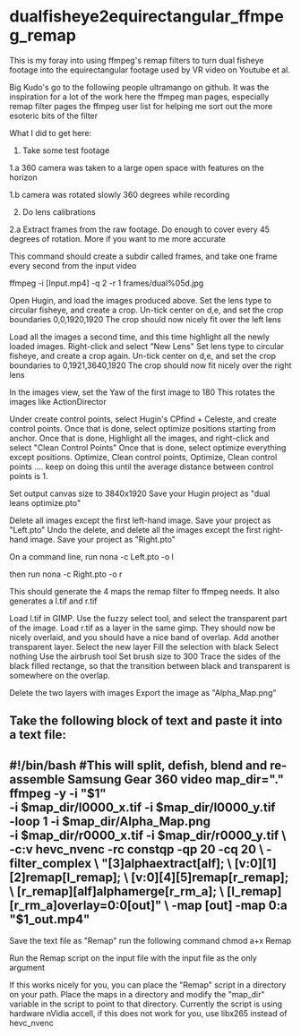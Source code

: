 # dualfisheye2equirectangular_ffmpeg_remap
This is my foray into using ffmpeg's remap filters to turn dual fisheye
footage into the equirectangular footage used by VR video on Youtube
et al. 

Big Kudo's go to the following people
ultramango on github. It was the inspiration for a lot of the work here
the ffmpeg man pages, especially remap filter pages
the ffmpeg user list for helping me sort out the more esoteric bits of the filter

What I did to get here:
1. Take some test footage

1.a 360 camera was taken to a large open space with features on the horizon

1.b camera was rotated slowly 360 degrees while recording

2. Do lens calibrations

2.a Extract frames from the raw footage. Do enough to cover every 45 
    degrees of rotation. More if you want to me more accurate

This command should create a subdir called frames, and take one frame every second from the input video

ffmpeg -i [Input.mp4] -q 2 -r 1 frames/dual%05d.jpg

Open Hugin, and load the images produced above. 
Set the lens type to circular fisheye, and create a crop. 
Un-tick center on d,e, and set the crop boundaries 0,0,1920,1920
The crop should now nicely fit over the left lens

Load all the images a second time, and this time highlight all the newly loaded images. 
Right-click and select "New Lens"
Set lens type to circular fisheye, and create a crop again. 
Un-tick center on d,e, and set the crop boundaries to 0,1921,3640,1920
The crop should now fit nicely over the right lens

In the images view, set the Yaw of the first image to 180
This rotates the images like ActionDirector

Under create control points, select Hugin's CPfind + Celeste, and create control points. 
Once that is done, select optimize positions starting from anchor. 
Once that is done, Highlight all the images, and right-click and select "Clean Control Points"
Once that is done, select optimize everything except positions.
Optimize,
Clean control points,
Optimize, 
Clean control points
....
keep on doing this until the average distance between control points is 1.

Set output canvas size to 3840x1920
Save your Hugin project as "dual leans optimize.pto"

Delete all images except the first left-hand image. 
Save your project as "Left.pto"
Undo the delete, and delete all the images except the first right-hand image. 
Save your project as "Right.pto"

On a command line, run
nona -c Left.pto -o l

then run
nona -c Right.pto -o r

This should generate the 4 maps the remap filter fo ffmpeg needs. 
It also generates a l.tif and r.tif

Load l.tif in GIMP.
Use the fuzzy select tool, and select the transparent part of the image.
Load r.tif as a layer in the same gimp.
They should now be nicely overlaid, and you should have a nice band of overlap.
Add another transparent layer.
Select the new layer
Fill the selection with black
Select nothing
Use the airbrush tool
Set brush size to 300
Trace the sides of the black filled rectange, so that the transition between 
black and transparent is somewhere on the overlap.

Delete the two layers with images
Export the image as "Alpha_Map.png"

Take the following block of text and paste it into a text file:
-----------------------------------------------------------------
#!/bin/bash
#This will split, defish, blend and re-assemble Samsung Gear 360 video
map_dir="."
ffmpeg -y -i "$1" \
-i $map_dir/l0000_x.tif -i $map_dir/l0000_y.tif \
-loop 1 -i $map_dir/Alpha_Map.png \
-i $map_dir/r0000_x.tif -i $map_dir/r0000_y.tif \
-c:v hevc_nvenc -rc constqp -qp 20 -cq 20 \
-filter_complex \
"[3]alphaextract[alf]; \
 [v:0][1][2]remap[l_remap]; \
 [v:0][4][5]remap[r_remap]; \
 [r_remap][alf]alphamerge[r_rm_a]; \
 [l_remap][r_rm_a]overlay=0:0[out]" \
 -map [out] -map 0:a "$1_out.mp4"
------------------------------------------------------------------

Save the text file as "Remap"
run the following command
chmod a+x Remap

Run the Remap script on the input file with the input file as the only
argument

If this works nicely for you, you can place the "Remap" script in a directory 
on your path. Place the maps in a directory and modify the "map_dir"
variable in the script to point to that directory. 
Currently the script is using hardware nVidia accell, if this does not
work for you, use libx265 instead of hevc_nvenc
